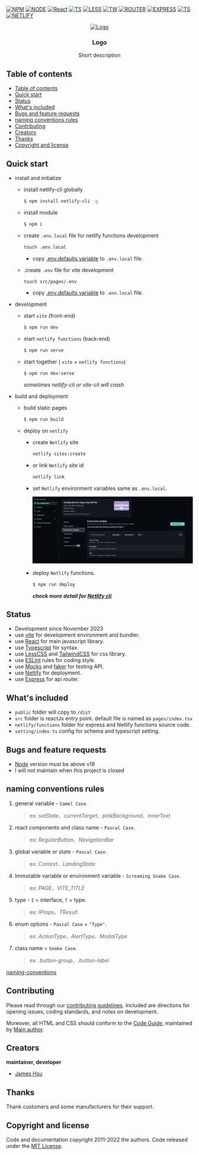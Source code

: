 [![NPM](https://img.shields.io/badge/NPM-ba443f?style=for-the-badge&logo=npm&logoColor=white)](https://www.npmjs.com/)
[![NODE](https://img.shields.io/badge/Node.js-43853D?style=for-the-badge&logo=node.js&logoColor=white)](https://nodejs.org/en/)
[![React](https://img.shields.io/badge/-ReactJs-61DAFB?style=for-the-badge&logo=react&logoColor=white)](https://zh-hant.reactjs.org/)
[![TS](https://img.shields.io/badge/Typescript-4277c0?style=for-the-badge&logo=typescript&logoColor=white)](https://www.typescriptlang.org/)
[![LESS](https://img.shields.io/badge/Less-1d365d?style=for-the-badge&logo=less&logoColor=white)](https://lesscss.org/)
[![TW](https://img.shields.io/badge/Tailwind_CSS-38B2AC?style=for-the-badge&logo=npm&logoColor=white)](https://tailwindcss.com/)
[![ROUTER](https://img.shields.io/badge/React_Router-CA4245?style=for-the-badge&logo=npm&logoColor=white)](https://reactrouter.com/)
[![EXPRESS](https://img.shields.io/badge/express-%23404d59?style=for-the-badge&logo=express&logoColor=white)](https://expressjs.com/)
[![TS](https://img.shields.io/badge/Typescript-4277c0?style=for-the-badge&logo=typescript&logoColor=white)](https://www.typescriptlang.org/)
[![NETLIFY](https://img.shields.io/badge/netlify-%23000000?style=for-the-badge&logo=netlify&logoColor=white)](https://www.netlify.com/)

<p align="center">
  <a href="https://github.com/jameshsu1125">
    <img src="https://user-images.githubusercontent.com/70932507/188534539-a68734ac-9330-4fe0-bc49-5fa85116493e.png" alt="Logo" width=72 height=72>
  </a>
  <h3 align="center">Logo</h3>
  <p align="center">
    Short description   
  </p>
</p>

## Table of contents

- [Table of contents](#table-of-contents)
- [Quick start](#quick-start)
- [Status](#status)
- [What's included](#whats-included)
- [Bugs and feature requests](#bugs-and-feature-requests)
- [naming conventions rules](#naming-conventions-rules)
- [Contributing](#contributing)
- [Creators](#creators)
- [Thanks](#thanks)
- [Copyright and license](#copyright-and-license)

## Quick start

- install and initialize

  - install netlify-cli globally

    ```sh
    $ npm install netlify-cli -g
    ```

  - install module

    ```sh
    $ npm i
    ```

  - create `.env.local` file for netlify functions development

    ```sh
    touch .env.local
    ```

    - copy [.env.defaults variable](https://github.com/jameshsu1125/template-netlify-mern/blob/main/.env.defaults) to `.env.local` file.

  - .create `.env` file for vite development

    ```sh
    touch src/pages/.env
    ```

    - copy [.env.defaults variable](https://github.com/jameshsu1125/template-netlify-mern/blob/main/src/pages/.env.defaults) to `.env.local` file.

- development

  - start `vite` (front-end)

    ```sh
    $ npm run dev
    ```

  - start `netlify functions` (back-end)

    ```sh
    $ npm run serve
    ```

  - start together ( `vite` + `netlify functions`)

    ```sh
    $ npm run dev:serve
    ```

    _sometimes netlify-cli or vite-cli will crash_

- build and deployment

  - build static pages

    ```sh
    $ npm run build
    ```

  - deploy on `netlify`

    - create `Netlify` site

      ```sh
      netlify sites:create
      ```

    - or link `Netlify` site id

      ```sh
      netlify link
      ```

    - set `Netlify` environment variables same as `.env.local`.

      <img src="./misc/screenshot-0.png" alt="Getting started" />

    - deploy `Netlify` functions.

      ```sh
      $ npm run deploy
      ```

      **_check more detail for [Netlify cli](https://docs.netlify.com/cli/get-started/)_**

## Status

- Development since November 2023
- use [vite](https://vitejs.dev/) for development environment and bundler.
- use [React](https://react.dev/) for main javascript library.
- use [Typescript](https://www.typescriptlang.org/) for syntax.
- use [LessCSS](https://lesscss.org/) and [TailwindCSS](https://tailwindcss.com/) for css library.
- use [ESLint](https://eslint.org/) rules for coding style.
- use [Mocks](https://mswjs.io/) and [faker](https://fakerjs.dev/) for testing API.
- use [Netlify](https://www.netlify.com/) for deployment.
- use [Express](https://expressjs.com/) for api router.

## What's included

- `public` folder will copy to `/dist`
- `src` folder is reactJs entry point. default file is named as `pages/index.tsx`
- `netlify/functions` folder for express and Netlify functions source code.
- `setting/index.ts` config for schema and typescript setting.

## Bugs and feature requests

- [Node](https://nodejs.org/en/) version must be above v18
- I will not maintain when this project is closed

## naming conventions rules

1. general variable - `Camel Case`
   > ex: _setState_、_currentTarget_、_pinkBackground_、_innerText_
2. react components and class name - `Pascal Case`.
   > ex: _RegularButton_、_NavigationBar_
3. global variable or state - `Pascal Case`.
   > ex: _Context_、_LandingState_
4. Immutable variable or environment variable - `Screaming Snake Case`.
   > ex: _PAGE_、<em>VITE_TITLE</em>
5. type - `I` = interface, `T` = type.
   > ex: _IProps_、_TResult_
6. enum options - `Pascal Case` + `"Type"`.
   > ex: _ActionType_、_AlertType_、_ModalType_
7. class name = `Snake Case`.
   > ex: _.button-group_、_.button-label_

[naming-conventions](https://medium.com/@code.ceeker/naming-conventions-camel-case-pascal-case-kebab-case-and-more-dc4e515b9652)

## Contributing

Please read through our [contributing guidelines](https://github.com/github/docs/blob/main/CONTRIBUTING.md). Included are directions for opening issues, coding standards, and notes on development.

Moreover, all HTML and CSS should conform to the [Code Guide](https://github.com/airbnb/javascript), maintained by [Main author](https://github.com/jameshsu1125).

## Creators

**maintainer, developer**

- [James Hsu](https://github.com/jameshsu1125)

## Thanks

Thank customers and some manufacturers for their support.

## Copyright and license

Code and documentation copyright 2011-2022 the authors. Code released under the [MIT License](https://reponame/blob/master/LICENSE).

<!-- open -n -a /Applications/Google\ Chrome.app/Contents/MacOS/Google\ Chrome --args --user-data-dir="/tmp/chrome_dev_test" --disable-web-security -->

